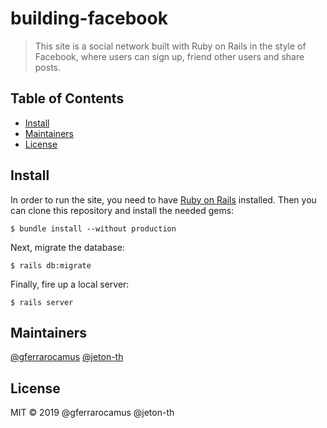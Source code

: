 # building-facebook


> This site is a social network built with Ruby on Rails in the style of Facebook, where users can sign up, friend other users and share posts.

## Table of Contents

- [Install](#install)
- [Maintainers](#maintainers)
- [License](#license)

## Install

In order to run the site, you need to have [Ruby on Rails](https://guides.rubyonrails.org/v5.0/getting_started.html#installing-rails) installed. Then you can clone this repository and install the needed gems:
```
$ bundle install --without production
```

Next, migrate the database:
```
$ rails db:migrate
```

Finally, fire up a local server:
```
$ rails server
```

## Maintainers

[@gferrarocamus](https://github.com/gferrarocamus) [@jeton-th](https://github.com/jeton-th)

## License

MIT © 2019 @gferrarocamus @jeton-th
